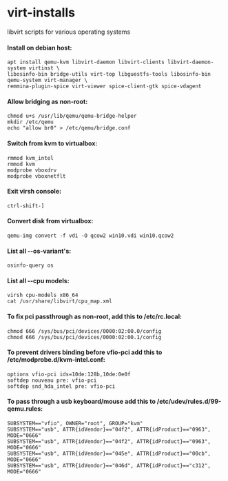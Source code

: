 # virt-installs
libvirt scripts for various operating systems


#### Install on debian host:
```
apt install qemu-kvm libvirt-daemon libvirt-clients libvirt-daemon-system virtinst \
libosinfo-bin bridge-utils virt-top libguestfs-tools libosinfo-bin  qemu-system virt-manager \
remmina-plugin-spice virt-viewer spice-client-gtk spice-vdagent
```

#### Allow bridging as non-root:
```
chmod u+s /usr/lib/qemu/qemu-bridge-helper
mkdir /etc/qemu
echo "allow br0" > /etc/qemu/bridge.conf
```

#### Switch from kvm to virtualbox:
```
rmmod kvm_intel
rmmod kvm
modprobe vboxdrv
modprobe vboxnetflt
```

#### Exit virsh console:
```
ctrl-shift-]
```

#### Convert disk from virtualbox:
```
qemu-img convert -f vdi -O qcow2 win10.vdi win10.qcow2
```

#### List all --os-variant's:
```
osinfo-query os
```

#### List all --cpu models:
```
virsh cpu-models x86_64
cat /usr/share/libvirt/cpu_map.xml
```

#### To fix pci passthrough as non-root, add this to /etc/rc.local:
```
chmod 666 /sys/bus/pci/devices/0000:02:00.0/config
chmod 666 /sys/bus/pci/devices/0000:02:00.1/config
```

#### To prevent drivers binding before vfio-pci add this to /etc/modprobe.d/kvm-intel.conf:
```
options vfio-pci ids=10de:128b,10de:0e0f
softdep nouveau pre: vfio-pci
softdep snd_hda_intel pre: vfio-pci
```

#### To pass through a usb keyboard/mouse add this to /etc/udev/rules.d/99-qemu.rules:
```
SUBSYSTEM=="vfio", OWNER="root", GROUP="kvm"
SUBSYSTEM=="usb", ATTR{idVendor}=="04f2", ATTR{idProduct}=="0963", MODE="0666" 
SUBSYSTEM=="usb", ATTR{idVendor}=="04f2", ATTR{idProduct}=="0963", MODE="0666" 
SUBSYSTEM=="usb", ATTR{idVendor}=="045e", ATTR{idProduct}=="00cb", MODE="0666"
SUBSYSTEM=="usb", ATTR{idVendor}=="046d", ATTR{idProduct}=="c312", MODE="0666" 
```

